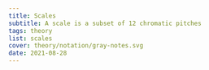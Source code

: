 ```yaml
---
title: Scales
subtitle: A scale is a subset of 12 chromatic pitches
tags: theory
list: scales
cover: theory/notation/gray-notes.svg
date: 2021-08-28
---
```

